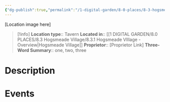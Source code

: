 ```yaml
---
{"dg-publish":true,"permalink":"/1-digital-garden/8-0-places/8-3-hogsmeade-village/the-three-broomsticks/","tags":["#place","#hogsmeade","#tavern"]}
---
```


[Location image here]
>[!info]
>**Location type**::  Tavern
>**Located in**:: [[1 DIGITAL GARDEN/8.0 PLACES/8.3 Hogsmeade Village/8.3.1 Hogsmeade VIllage - Overview\|Hogsmeade Village]]
>**Proprietor**:: [Proprietor Link]
>**Three-Word Summary**:: one, two, three 

# Description


# Events

